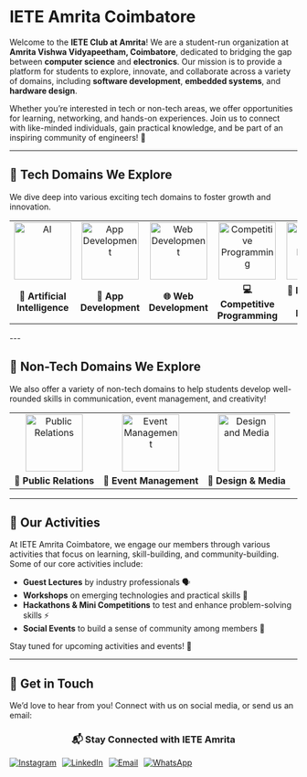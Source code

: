 # IETE Amrita Coimbatore

Welcome to the **IETE Club at Amrita**! We are a student-run organization at **Amrita Vishwa Vidyapeetham, Coimbatore**, dedicated to bridging the gap between **computer science** and **electronics**. Our mission is to provide a platform for students to explore, innovate, and collaborate across a variety of domains, including **software development**, **embedded systems**, and **hardware design**. 

Whether you’re interested in tech or non-tech areas, we offer opportunities for learning, networking, and hands-on experiences. Join us to connect with like-minded individuals, gain practical knowledge, and be part of an inspiring community of engineers! 🌟

---

## 🚀 **Tech Domains We Explore**

We dive deep into various exciting tech domains to foster growth and innovation.

<div align="center">
<table>
  <tr>
    <td style="text-align: center;">
      <img src="https://github.com/user-attachments/assets/424794af-f64e-483f-b309-37377f75864f" alt="AI" style="width: 100px; height: 100px; object-fit: cover;" />
    </td>
    <td style="text-align: center;">
      <img src="https://github.com/user-attachments/assets/d01ee219-7846-4978-92a6-0b176f5b0ab7" alt="App Development" style="width: 100px; height: 100px; object-fit: cover;" />
    </td>
    <td style="text-align: center;">
      <img src="https://github.com/user-attachments/assets/ac066ec3-0465-4fd0-960b-fb275dd17bc6" alt="Web Development" style="width: 100px; height: 100px; object-fit: cover;" />
    </td>
    <td style="text-align: center;">
      <img src="https://github.com/user-attachments/assets/f66417fe-696a-41a6-aa0f-0594e172b17a" alt="Competitive Programming" style="width: 100px; height: 100px; object-fit: cover;" />
    </td>
    <td style="text-align: center;">
      <img src="https://github.com/user-attachments/assets/c2e5369f-ef99-49f7-a713-6a8cf2682518" alt="Embedded and Robotics" style="width: 100px; height: 100px; object-fit: cover;" />
    </td>
  </tr>
  <tr>
    <td align="center"><strong>🤖 Artificial Intelligence</strong></td>
    <td align="center"><strong>📱 App Development</strong></td>
    <td align="center"><strong>🌐 Web Development</strong></td>
    <td align="center"><strong>💻 Competitive Programming</strong></td>
    <td align="center"><strong>🔧 Embedded and Robotics</strong></td>
  </tr>
</table>
</div>
---

## 🌟 **Non-Tech Domains We Explore**

We also offer a variety of non-tech domains to help students develop well-rounded skills in communication, event management, and creativity!

<div align="center">
<table>
  <tr>
    <td style="text-align: center;">
      <img src="https://github.com/user-attachments/assets/f7ba7a8a-4f1e-46e7-9b64-8636bf8411b4" alt="Public Relations" style="width: 100px; height: 100px; object-fit: cover;" />
    </td>
    <td style="text-align: center;">
      <img src="https://github.com/user-attachments/assets/58b2b45b-c42a-403d-a24e-fa896c8acad3" alt="Event Management" style="width: 100px; height: 100px; object-fit: cover;" />
    </td>
    <td style="text-align: center;">
      <img src="https://github.com/user-attachments/assets/98bc3a28-977c-4062-9a89-3b906d970a04" alt="Design and Media" style="width: 100px; height: 100px; object-fit: cover;" />
    </td>
  </tr>
  <tr>
    <td align="center"><strong>📢 Public Relations</strong></td>
    <td align="center"><strong>🎉 Event Management</strong></td>
    <td align="center"><strong>🎨 Design & Media</strong></td>
  </tr>
</table>
</div>

---

## 🎯 **Our Activities**

At IETE Amrita Coimbatore, we engage our members through various activities that focus on learning, skill-building, and community-building. Some of our core activities include:

- **Guest Lectures** by industry professionals 🗣️
- **Workshops** on emerging technologies and practical skills 🔧
- **Hackathons & Mini Competitions** to test and enhance problem-solving skills ⚡
- **Social Events** to build a sense of community among members 🤝

Stay tuned for upcoming activities and events! 🎉

---

## 📢 **Get in Touch**

We’d love to hear from you! Connect with us on social media, or send us an email:

<div align="center">
  <h3>📬 Stay Connected with IETE Amrita</h3>
  <div style="display: flex; gap: 10px; align-items: center;">
    <a href="https://www.instagram.com/iete_amrita/" target="_blank">
      <img src="https://img.shields.io/badge/Instagram-%23E4405F.svg?style=for-the-badge&logo=Instagram&logoColor=white" alt="Instagram" />
    </a>
    <a href="https://www.linkedin.com/in/iete-amrita-174a7328a/" target="_blank">
      <img src="https://img.shields.io/badge/LinkedIn-%230077B5.svg?style=for-the-badge&logo=linkedin&logoColor=white" alt="LinkedIn" />
    </a>
    <a href="mailto:ietesf@cb.amrita.edu">
      <img src="https://img.shields.io/badge/Email-%23D14836.svg?style=for-the-badge&logo=gmail&logoColor=white" alt="Email" />
    </a>
    <a href="https://chat.whatsapp.com/EaQtTt7U4ClKEz26g9ddii" target="_blank">
      <img src="https://img.shields.io/badge/WhatsApp-25D366?style=for-the-badge&logo=whatsapp&logoColor=white" alt="WhatsApp" />
    </a>
  </div>
</div>
